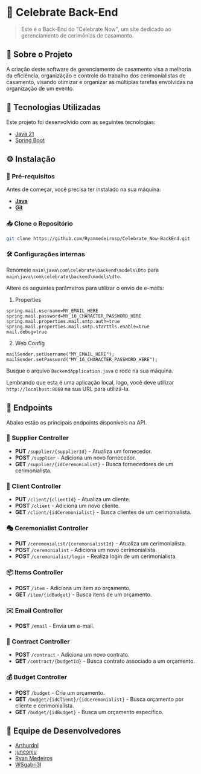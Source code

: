﻿# 🌹 Celebrate Back-End

> Este é o Back-End do "Celebrate Now", um site dedicado ao gerenciamento de cerimônias de casamento.

## 📝 Sobre o Projeto

A criação deste software de gerenciamento de casamento visa a melhoria da eficiência, organização e controle do trabalho dos cerimonialistas de casamento, visando otimizar e organizar as múltiplas tarefas envolvidas na organização de um evento.

## 🚀 Tecnologias Utilizadas  

Este projeto foi desenvolvido com as seguintes tecnologias:

- [Java 21](https://www.oracle.com/br/java/technologies/downloads/)
- [Spring Boot](https://spring.io/)

## ⚙️ Instalação  

### 🔧 Pré-requisitos  
Antes de começar, você precisa ter instalado na sua máquina:  
- **[Java](https://www.oracle.com/br/java/technologies/downloads/)**  
- **[Git](https://git-scm.com/)**  

### 📥 Clone o Repositório

```bash
git clone https://github.com/Ryanmedeirosp/Celebrate_Now-BackEnd.git
```

### 🛠 Configurações internas

Renomeie `main\java\com\celebrate\backend\models\Dto` para `main\java\com\celebrate\backend\models\dto`.

Altere os seguintes parâmetros para utilizar o envio de e-mails:

1. Properties

```
spring.mail.username=MY_EMAIL_HERE
spring.mail.password=MY_16_CHARACTER_PASSWORD_HERE
spring.mail.properties.mail.smtp.auth=true
spring.mail.properties.mail.smtp.starttls.enable=true
mail.debug=true
```

2. Web Config

```
mailSender.setUsername("MY_EMAIL_HERE");
mailSender.setPassword("MY_16_CHARACTER_PASSWORD_HERE");
```

Busque o arquivo `BackendApplication.java` e rode na sua máquina.

Lembrando que esta é uma aplicação local, logo, você deve utilizar `http://localhost:8080` na sua URL para utilizá-la.

## 📌 Endpoints

Abaixo estão os principais endpoints disponíveis na API.

### 🏢 Supplier Controller
- **PUT** `/supplier/{supplierId}` - Atualiza um fornecedor.
- **POST** `/supplier` - Adiciona um novo fornecedor.
- **GET** `/supplier/{idCeremonialist}` - Busca fornecedores de um cerimonialista.

### 👤 Client Controller
- **PUT** `/client/{clientId}` - Atualiza um cliente.
- **POST** `/client` - Adiciona um novo cliente.
- **GET** `/client/{idCeremonialist}` - Busca clientes de um cerimonialista.

### 🎭 Ceremonialist Controller
- **PUT** `/ceremonialist/{ceremonialistId}` - Atualiza um cerimonialista.
- **POST** `/ceremonialist` - Adiciona um novo cerimonialista.
- **POST** `/ceremonialist/login` - Realiza login de um cerimonialista.

### 📦 Items Controller
- **POST** `/item` - Adiciona um item ao orçamento.
- **GET** `/item/{idBudget}` - Busca itens de um orçamento.

### ✉️ Email Controller
- **POST** `/email` - Envia um e-mail.

### 📜 Contract Controller
- **POST** `/contract` - Adiciona um novo contrato.
- **GET** `/contract/{budgetId}` - Busca contrato associado a um orçamento.

### 💰 Budget Controller
- **POST** `/budget` - Cria um orçamento.
- **GET** `/budget/{idClient}/{idCeremonialist}` - Busca orçamento por cliente e cerimonialista.
- **GET** `/budget/{idBudget}` - Busca um orçamento específico.

## 👥 Equipe de Desenvolvedores
- [Arthurdnl](https://github.com/Arthurdnl)
- [juneonju](https://github.com/juneonju)
- [Ryan Medeiros](https://github.com/Ryanmedeirosp)
- [WSgabri3l](https://github.com/WSgabri3l)

